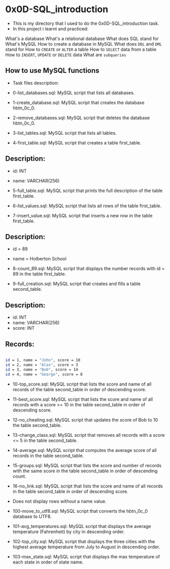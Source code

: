 # 0x0D-SQL_introduction

- This is my directory that I used to do the 0x0D-SQL_introduction task.
- In this project i learnt and practiced:

What's a database
What's a relational database
What does SQL stand for
What's MySQL
How to create a database in MySQL
What does `DDL` and `DML` stand for
How to `CREATE` or `ALTER` a table
How to `SELECT` data from a table
How to `INSERT`, `UPDATE` or `DELETE` data
What are `subqueries`

## How to use MySQL functions
- Task files description:
- 0-list_databases.sql: MySQL script that lists all databases.

- 1-create_database.sql: MySQL script that creates the database hbtn_0c_0.

- 2-remove_databases.sql: MySQL script that deletes the database hbtn_0c_0.

- 3-list_tables.sql: MySQL script that lists all tables.

- 4-first_table.sql: MySQL script that creates a table first_table.

## Description:

- id: INT
- name: VARCHAR(256)

- 5-full_table.sql: MySQL script that prints the full description of the table first_table.

- 6-list_values.sql: MySQL script that lists all rows of the table first_table.

- 7-insert_value.sql: MySQL script that inserts a new row in the table first_table.

## Description:

- id = 89
- name = Holberton School

- 8-count_89.sql: MySQL script that displays the number records with id =   89 in the table first_table.

- 9-full_creation.sql: MySQL script that creates and fills a table second_table.

## Description:

- id: INT
- name: VARCHAR(256)
- score: INT
## Records:
```bash

id = 1, name = "John", score = 10
id = 2, name = "Alex", score = 3
id = 3, name = "Bob", score = 14
id = 4, name = "George", score = 8
```
- 10-top_score.sql: MySQL script that lists the score and name of all records of the table second_table in order of descending score.

- 11-best_score.sql: MySQL script that lists the score and name of all records with a score >= 10 in the table second_table in order of descending score.

- 12-no_cheating.sql: MySQL script that updates the score of Bob to 10 the table second_table.

- 13-change_class.sql: MySQL script that removes all records with a score <= 5 in the table second_table.

- 14-average.sql: MySQL script that computes the average score of all records in the table second_table.

- 15-groups.sql: MySQL script that lists the score and number of records with the same score in the table second_table in order of descending count.

- 16-no_link.sql: MySQL script that lists the score and name of all records in the table second_table in order of descending score.

- Does not display rows without a name value.

- 100-move_to_utf8.sql: MySQL script that converts the hbtn_0c_0 database to UTF8.

- 101-avg_temperatures.sql: MySQL script that displays the average temperature (Fahrenheit) by city in descending order.

- 102-top_city.sql: MySQL script that displays the three cities with the highest average temperature from July to August in descending order.

- 103-max_state.sql: MySQL script that displays the max temperature of each state in order of state name.
